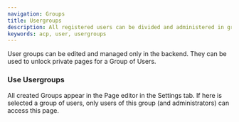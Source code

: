 ```yaml
---
navigation: Groups
title: Usergroups
description: All registered users can be divided and administered in groups.
keywords: acp, user, usergroups
---
```


User groups can be edited and managed only in the backend. They can be used to unlock private pages for a Group of Users.

### Use Usergroups

All created Groups appear in the Page editor in the Settings tab. If here is selected a group of users, only users of this group (and administrators) can access this page.
